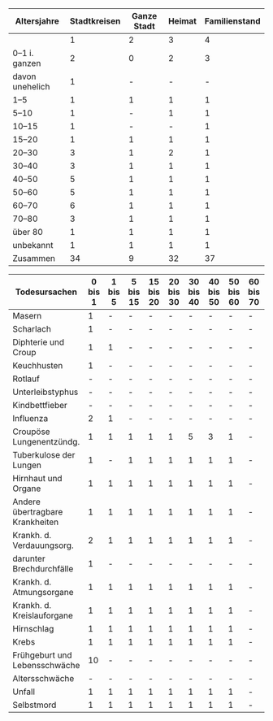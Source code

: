 | Altersjahre | Stadtkreisen | Ganze Stadt | Heimat | Familienstand |
|-------------|--------------|-------------|--------|---------------|
|             | 1 | 2 | 3 | 4 | 5 | 6 | 7 | 8 | männl. | weibl. | zivil. | Schweiz | ledig | verheirat. | verwitwet | gesch. | Unverheirat. | Auswärtig gest. |
| 0–1 i. ganzen | 2 | 0 | 2 | 3 | 1 | 14 | 5 | 19 | 11 | 85 | 19 | 3 | 8 | 1 | 1 | 1 | 1 | 1 |
| davon unehelich | 1 | - | - | - | - | - | - | - | - | - | - | - | - | - | - | - | - | - |
| 1–5 | 1 | 1 | 1 | 1 | 1 | 1 | 2 | 7 | 7 | 41 | 7 | 5 | 2 | 1 | 1 | 1 | 1 | 1 |
| 5–10 | 1 | - | 1 | 1 | - | 1 | 1 | 2 | 3 | 15 | 3 | 1 | 1 | - | - | - | - | - |
| 10–15 | 1 | - | - | 1 | - | 1 | 1 | 1 | 2 | 11 | 2 | 1 | 1 | - | - | - | - | - |
| 15–20 | 1 | 1 | 1 | 1 | 1 | 1 | 1 | 1 | 1 | 6 | 1 | 1 | 1 | - | - | - | - | - |
| 20–30 | 3 | 1 | 2 | 1 | 1 | 1 | 1 | 1 | 1 | 13 | 1 | 1 | 1 | - | - | - | - | - |
| 30–40 | 3 | 1 | 1 | 1 | 1 | 1 | 1 | 1 | 1 | 16 | 1 | 1 | 1 | - | - | - | - | - |
| 40–50 | 5 | 1 | 1 | 1 | 1 | 1 | 1 | 1 | 1 | 22 | 1 | 1 | 1 | - | - | - | - | - |
| 50–60 | 5 | 1 | 1 | 1 | 1 | 1 | 1 | 1 | 1 | 36 | 1 | 1 | 1 | - | - | - | - | - |
| 60–70 | 6 | 1 | 1 | 1 | 1 | 1 | 1 | 1 | 1 | 31 | 1 | 1 | 1 | - | - | - | - | - |
| 70–80 | 3 | 1 | 1 | 1 | 1 | 1 | 1 | 1 | 1 | 26 | 1 | 1 | 1 | - | - | - | - | - |
| über 80 | 1 | 1 | 1 | 1 | 1 | 1 | 1 | 1 | 1 | 16 | 1 | 1 | 1 | - | - | - | - | - |
| unbekannt | 1 | 1 | 1 | 1 | 1 | 1 | 1 | 1 | 1 | 8 | 1 | 1 | 1 | - | - | - | - | - |
| Zusammen | 34 | 9 | 32 | 37 | 14 | 25 | 30 | 17 | 112 | 86 | 198 | 151 | 47 | 59 | 86 | 43 | 10 | 93 | 10 |

| Todesursachen | 0 bis 1 | 1 bis 5 | 5 bis 15 | 15 bis 20 | 20 bis 30 | 30 bis 40 | 40 bis 50 | 50 bis 60 | 60 bis 70 | 70 bis 80 | über 80 | unbekannt | Zusammen | Davon sind m. | w. |
|---------------|---------|---------|----------|-----------|-----------|-----------|-----------|-----------|-----------|-----------|---------|-----------|----------|-------------|----|
| Masern | 1 | - | - | - | - | - | - | - | - | - | - | - | 2 | 2 | - |
| Scharlach | 1 | - | - | - | - | - | - | - | - | - | - | - | 1 | - | 1 |
| Diphterie und Croup | 1 | 1 | - | - | - | - | - | - | - | - | - | - | 2 | 2 | - |
| Keuchhusten | 1 | - | - | - | - | - | - | - | - | - | - | - | 2 | 2 | - |
| Rotlauf | - | - | - | - | - | - | - | - | - | - | - | - | - | - | - |
| Unterleibstyphus | - | - | - | - | - | - | - | - | - | - | - | - | - | - | - |
| Kindbettfieber | - | - | - | - | - | - | - | - | - | - | - | - | - | - | - |
| Influenza | 2 | 1 | - | - | - | - | - | - | - | - | - | - | 4 | - | 4 |
| Croupöse Lungenentzündg. | 1 | 1 | 1 | 1 | 1 | 5 | 3 | 1 | - | - | - | - | 14 | 8 | 6 |
| Tuberkulose der Lungen | 1 | - | 1 | 1 | 1 | 1 | 1 | 1 | - | - | - | - | 7 | 2 | 5 |
| Hirnhaut und Organe | 1 | 1 | 1 | 1 | 1 | 1 | 1 | 1 | - | - | - | - | 7 | 3 | 4 |
| Andere übertragbare Krankheiten | 1 | 1 | 1 | 1 | 1 | 1 | 1 | 1 | - | - | - | - | 8 | 1 | 7 |
| Krankh. d. Verdauungsorg. | 2 | 1 | 1 | 1 | 1 | 1 | 1 | 1 | - | - | - | - | 14 | 8 | 6 |
| darunter Brechdurchfälle | 1 | - | - | - | - | - | - | - | - | - | - | - | 2 | - | 2 |
| Krankh. d. Atmungsorgane | 1 | 1 | 1 | 1 | 1 | 1 | 1 | 1 | - | - | - | - | 8 | 6 | 2 |
| Krankh. d. Kreislauforgane | 1 | 1 | 1 | 1 | 1 | 1 | 1 | 1 | - | - | - | - | 20 | 7 | 13 |
| Hirnschlag | 1 | 1 | 1 | 1 | 1 | 1 | 1 | 1 | - | - | - | - | 6 | 4 | 2 |
| Krebs | 1 | 1 | 1 | 1 | 1 | 1 | 1 | 1 | - | - | - | - | 21 | 11 | 10 |
| Frühgeburt und Lebensschwäche | 10 | - | - | - | - | - | - | - | - | - | - | - | 11 | 3 | 8 |
| Altersschwäche | - | - | - | - | - | - | - | - | - | - | - | - | 8 | 3 | 5 |
| Unfall | 1 | 1 | 1 | 1 | 1 | 1 | 1 | 1 | - | - | - | - | 5 | 3 | 2 |
| Selbstmord | 1 | 1 | 1 | 1 | 1 | 1 | 1 | 1 | - | - | - | - | 3 | 2 | 1 |
